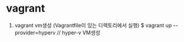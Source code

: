 # vagrant

1. vagrant vm생성 (Vagrantfile이 있는 디렉토리에서 실행)
$ vagrant up --provider=hyperv    // hyper-v VM생성
